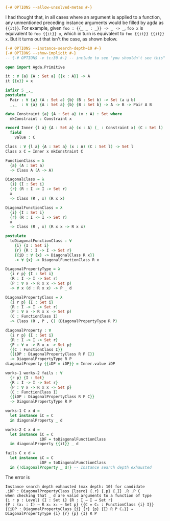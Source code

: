 ```agda
{-# OPTIONS --allow-unsolved-metas #-}
```
I had thought that, in all cases where an argument is applied to a function, any unmentioned preceding instance arguments would be filled by agda as `{{it}}`. For example, given `foo : {{_ _ : _}} -> _ -> _`, `foo x` is equivalent to `foo {{it}} x`, which in turn is equivalent to `foo {{it}} {{it}} x`. But it turns out that isn't the case, as shown below.
```agda
{-# OPTIONS --instance-search-depth=10 #-}
{-# OPTIONS --show-implicit #-}
-- {-# OPTIONS -v tc:30 #-} -- include to see "you shouldn't see this" in the debug output

open import Agda.Primitive

it : ∀ {a} {A : Set a} {{x : A}} -> A
it {{x}} = x

infixr 5 _,_
postulate
  Pair : ∀ {a} (A : Set a) {b} (B : Set b) -> Set (a ⊔ b)
  _,_  : ∀ {a} {A : Set a} {b} {B : Set b} -> A -> B -> Pair A B

data Constraint {a} {A : Set a} (x : A) : Set where
  mkConstraint : Constraint x

record Inner {l a} {A : Set a} (x : A) (_ : Constraint x) (C : Set l) : Set l where
  field
    value : C

Class : ∀ {l a} {A : Set a} (x : A) (C : Set l) -> Set l
Class x C = Inner x mkConstraint C

FunctionClass = λ
  {a} (A : Set a)
  -> Class A (A -> A)

DiagonalClass = λ
  {i} {I : Set i}
  {r} (R : I -> I -> Set r)
  x
  -> Class (R , x) (R x x)

DiagonalFunctionClass = λ
  {i} {I : Set i}
  {r} (R : I -> I -> Set r)
  x
  -> Class (R , x) (R x x -> R x x)

postulate
  toDiagonalFunctionClass : ∀
    {i} {I : Set i}
    {r} {R : I -> I -> Set r}
    {{iD : ∀ {x} -> DiagonalClass R x}}
    -> ∀ {x} -> DiagonalFunctionClass R x

DiagonalPropertyType = λ
  {i r p} {I : Set i}
  (R : I -> I -> Set r)
  (P : ∀ x -> R x x -> Set p)
  -> ∀ x (d : R x x) -> P _ d

DiagonalPropertyClass = λ
  {i r p} {I : Set i}
  (R : I -> I -> Set r)
  (P : ∀ x -> R x x -> Set p)
  (C : FunctionClass I)
  -> Class (R , P , C) (DiagonalPropertyType R P)

diagonalProperty : ∀
  {i r p} {I : Set i}
  {R : I -> I -> Set r}
  {P : ∀ x -> R x x -> Set p}
  {{C : FunctionClass I}}
  {{iDP : DiagonalPropertyClass R P C}}
  -> DiagonalPropertyType R P
diagonalProperty {{iDP = iDP}} = Inner.value iDP

works-1 works-2 fails : ∀
  {r p} {I : Set}
  {R : I -> I -> Set r}
  {P : ∀ x -> R x x -> Set p}
  (C : FunctionClass I)
  {{iDP : DiagonalPropertyClass R P C}}
  -> DiagonalPropertyType R P

works-1 C x d =
  let instance iC = C
  in diagonalProperty _ d

works-2 C x d =
  let instance iC = C
               iDF = toDiagonalFunctionClass
  in diagonalProperty {{it}} _ d

fails C x d =
  let instance iC = C
               iDF = toDiagonalFunctionClass
  in {!diagonalProperty _ d!} -- Instance search depth exhausted
```

The error is

    Instance search depth exhausted (max depth: 10) for candidate
    .iDP : DiagonalPropertyClass {lzero} {.r} {.p} {.I} .R .P C
    when checking that _ d are valid arguments to a function of type
    {i r p : Level} {I : Set i} {R : I → I → Set r}
    {P : (x₁ : I) → R x₁ x₁ → Set p} {{C = C₁ : FunctionClass {i} I}}
    {{iDP : DiagonalPropertyClass {i} {r} {p} {I} R P C₁}} →
    DiagonalPropertyType {i} {r} {p} {I} R P
